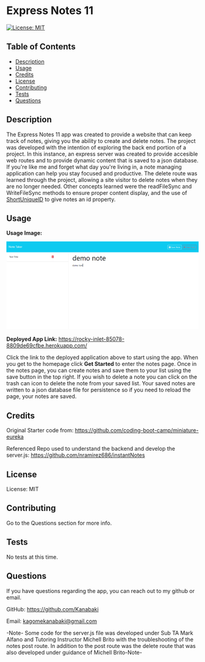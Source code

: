 # Express Notes 11
[![License: MIT](https://img.shields.io/badge/License-MIT-yellow.svg)](https://opensource.org/licenses/MIT)
  ## Table of Contents
- [Description](#description) 
- [Usage](#usage)
- [Credits](#credits)
- [License](#license)
- [Contributing](#contributing)
- [Tests](#tests)
- [Questions](#questions)

## Description 
The Express Notes 11 app was created to provide a website that can keep track of notes, giving you the ability to create and delete notes. The project was developed with the intention of exploring the back end portion of a project. In this instance, an express server was created to provide accesible web routes and to provide dynamic content that is saved to a json database. If you're like me and forget what day you're living in, a note managing application can help you stay focused and productive. The delete route was learned through the project, allowing a site visitor to delete notes when they are no longer needed. Other concepts learned were the readFileSync and WriteFileSync methods to ensure proper content display, and the use of [ShortUniqueID](https://www.npmjs.com/package/short-unique-id) to give notes an id property.

## Usage
**Usage Image:**

![Express notes note page image](./public/assets/images/Express_notes_notes.png)


**Deployed App Link:** https://rocky-inlet-85078-8809de69cfbe.herokuapp.com/

Click the link to the deployed application above to start using the app. When you get to the homepage click **Get Started** to enter the notes page. Once in the notes page, you can create notes and save them to your list using the save button in the top right. If you wish to delete a note you can click on the trash can icon to delete the note from your saved list. Your saved notes are written to a json database file for persistence so if you need to reload the page, your notes are saved. 


## Credits
Original Starter code from: https://github.com/coding-boot-camp/miniature-eureka

Referenced Repo used to understand the backend and develop the server.js: https://github.com/nramirez686/instantNotes

## License
License: MIT

## Contributing 
Go to the Questions section for more info.

## Tests 
No tests at this time.

## Questions 
If you have questions regarding the app, you can reach out to my github or email.

GitHub: https://github.com/Kanabaki

Email: kagomekanabaki@gmail.com

-Note- Some code for the server.js file was developed under Sub TA Mark Alfano and Tutoring Instructor Michell Brito with the troubleshooting of the notes post route. In addition to the post route was the delete route that was also developed under guidance of Michell Brito-Note-